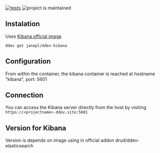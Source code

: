 [![tests](https://github.com/janopl/ddev-kibana/actions/workflows/tests.yml/badge.svg)](https://github.com/janopl/ddev-kibana/actions/workflows/tests.yml) ![project is maintained](https://img.shields.io/maintenance/yes/2022.svg)

## Instalation

Uses [Kibana official image](https://registry.hub.docker.com/_/kibana)

`ddev get janopl/ddev-kibana`

## Configuration 

From within the container, the kibana container is reached at hostname "kibana", port: 5601 

## Connection 

You can access the Kibana server directly from the host by visiting `https://<projectname>.ddev.site:5601`

## Version for Kibana

Version is depends on image using in official addon drud/ddev-elasticsearch  
